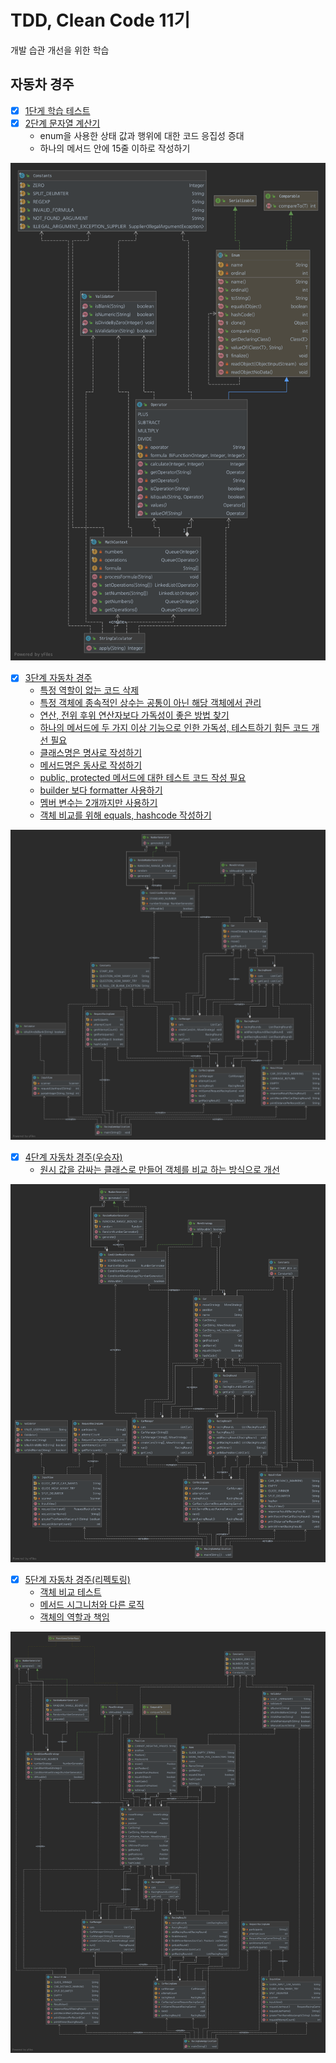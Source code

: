 # TDD, Clean Code 11기
개발 습관 개선을 위한 학습

## 자동차 경주
- [x] [1단게 학습 테스트](https://github.com/next-step/java-racingcar/pull/1847#pullrequestreview-601760737)
- [x] [2단계 문자열 계산기](https://github.com/next-step/java-racingcar/pull/1914#pullrequestreview-605336872)
    - enum을 사용한 상태 값과 행위에 대한 코드 응집성 증대
    - 하나의 메서드 안에 15줄 이하로 작성하기

![uml](docs/Constants.png)

- [x] [3단계 자동차 경주](https://github.com/next-step/java-racingcar/pull/1960#pullrequestreview-607170886)
    - [특정 역할이 없는 코드 삭제](https://github.com/next-step/java-racingcar/pull/1960#discussion_r589048328)
    - [특정 객체에 종속적인 상수는 공통이 아닌 해당 객체에서 관리](https://github.com/next-step/java-racingcar/pull/1960#discussion_r589048600)
    - [연산, 전위 후위 연산자보다 가독성이 좋은 방법 찾기](https://github.com/next-step/java-racingcar/pull/1960#discussion_r589049127)
    - [하나의 메서드에 두 가지 이상 기능으로 인한 가독성, 테스트하기 힘든 코드 개선 필요](https://github.com/next-step/java-racingcar/pull/1960#discussion_r589050223)
    - [클래스명은 명사로 작성하기](https://github.com/next-step/java-racingcar/pull/1960#discussion_r590055725)
    - [메서드명은 동사로 작성하기](https://github.com/next-step/java-racingcar/pull/1960#discussion_r590056162)
    - [public, protected 메서드에 대한 테스트 코드 작성 필요](https://github.com/next-step/java-racingcar/pull/1960#discussion_r590072116)
    - [builder 보다 formatter 사용하기](https://github.com/next-step/java-racingcar/pull/1960#discussion_r590075327)
    - [멤버 변수는 2개까지만 사용하기](https://github.com/next-step/java-racingcar/pull/1960#discussion_r590078081)
    - [객체 비교를 위해 equals, hashcode 작성하기](https://github.com/next-step/java-racingcar/pull/1960#discussion_r590105669)

![uml](docs/RequestRacingGame.png)

- [x] [4단계 자동차 경주(우승자)](https://github.com/next-step/java-racingcar/pull/2013)
    - [원시 값을 감싸는 클래스로 만들어 객체를 비교 하는 방식으로 개선](https://github.com/next-step/java-racingcar/pull/2013#pullrequestreview-609736875)
  
![uml](docs/step4.png)

- [x] [5단계 자동차 경주(리펙토링)](https://github.com/next-step/java-racingcar/pull/2037)
    - [객체 비교 테스트](https://github.com/next-step/java-racingcar/pull/2037#discussion_r593197783)
    - [메서드 시그니처와 다른 로직](https://github.com/next-step/java-racingcar/pull/2037#discussion_r593202597)
    - [객체의 역할과 책임](https://github.com/next-step/java-racingcar/pull/2037#discussion_r593203847)
  
![uml](docs/step5.png)
